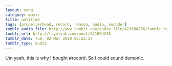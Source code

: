 ```yaml
---
layout: song
category: music
title: untitled
tags: [propellerhead, record, reason, audio, vocoder]
tumblr_audio_file: http://www.tumblr.com/audio_file/421694236/tumblr_kynbepWmzF1qzo4ep
tumblr_url: http://t.yelyah.com/post/421694236
tumblr_date: Tue, 02 Mar 2010 02:25:37
tumblr_type: audio
---
```

Um yeah, this is why I bought #record. So I could sound demonic.

